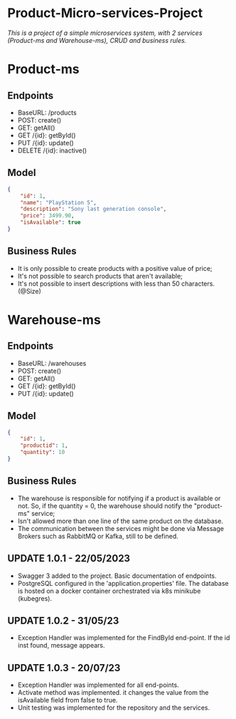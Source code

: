 # Product-Micro-services-Project
*This is a project of a simple microservices system, with 2 services (Product-ms and Warehouse-ms), CRUD and business rules.*


# Product-ms

## Endpoints
- BaseURL: /products
- POST: create()
- GET: getAll()
- GET /{id}: getById()
- PUT /{id}: update()
- DELETE /{id}: inactive()

## Model
```json
{
    "id": 1,
    "name": "PlayStation 5",
    "description": "Sony last generation console",
    "price": 3499.90,
    "isAvailable": true
}
```

## Business Rules
- It is only possible to create products with a positive value of price;
- It's not possible to search products that aren't available;
- It's not possible to insert descriptions with less than 50 characters. (@Size)

# Warehouse-ms

## Endpoints
- BaseURL: /warehouses
- POST: create()
- GET: getAll()
- GET /{id}: getById()
- PUT /{id}: update()


## Model
```json
{
    "id": 1,
    "productid": 1,
    "quantity": 10
}
```
## Business Rules
- The warehouse is responsible for notifying if a product is available or not. So, if the quantity = 0, the warehouse should notify the "product-ms" service;
- Isn't allowed more than one line of the same product on the database.
- The communication between the services might be done via Message Brokers such as RabbitMQ or Kafka, still to be defined.

## UPDATE 1.0.1 - 22/05/2023
- Swagger 3 added to the project. Basic documentation of endpoints.
- PostgreSQL configured in the 'application.properties' file. The database is hosted on a docker container orchestrated via k8s minikube (kubegres).
## UPDATE 1.0.2 - 31/05/23
- Exception Handler was implemented for the FindById end-point. If the id inst found, message appears.
## UPDATE 1.0.3 - 20/07/23
- Exception Handler was implemented for all end-points.
- Activate method was implemented. it changes the value from the isAvailable field from false to true.
- Unit testing was implemented for the repository and the services.